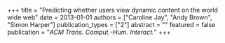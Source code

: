 +++
title = "Predicting whether users view dynamic content on the world wide web"
date = 2013-01-01
authors = ["Caroline Jay", "Andy Brown", "Simon Harper"]
publication_types = ["2"]
abstract = ""
featured = false
publication = "*ACM Trans. Comput.-Hum. Interact.*"
+++


